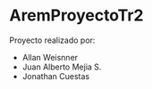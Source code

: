# AremProyectoTr2
Proyecto realizado por:
- Allan Weisnner
- Juan Alberto Mejia S.
- Jonathan Cuestas
